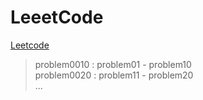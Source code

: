 # LeeetCode

[Leetcode](https://leetcode-cn.com/problemset/all/)

> problem0010 : problem01 - problem10\
> problem0020 : problem11 - problem20\
> ...
